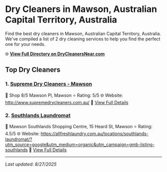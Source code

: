 # Dry Cleaners in Mawson, Australian Capital Territory, Australia

Find the best dry cleaners in Mawson, Australian Capital Territory, Australia. We've compiled a list of 2 dry cleaning services to help you find the perfect one for your needs.

🌐 **[View Full Directory on DryCleanersNear.com](https://drycleanersnear.com/city/Australia/Australian%20Capital%20Territory/Mawson)**

## Top Dry Cleaners

### 1. [Supreme Dry Cleaners - Mawson](https://drycleanersnear.com/dryCleaner/68a2893be025a3a8d28d3973/supreme-dry-cleaners-mawson)
📍 Shop 8/5 Mawson Pl, Mawson
⭐ Rating: 5/5
🌐 Website: http://www.supremedrycleaners.com.au/
🔗 [View Full Details](https://drycleanersnear.com/dryCleaner/68a2893be025a3a8d28d3973/supreme-dry-cleaners-mawson)

### 2. [Southlands Laundromat](https://drycleanersnear.com/dryCleaner/68a289a8e025a3a8d28d3caf/southlands-laundromat)
📍 Mawson Southlands Shopping Centre, 15 Heard St, Mawson
⭐ Rating: 4.5/5
🌐 Website: https://allfreshlaundry.com.au/locations/southlands-laundromat/?utm_source=google&utm_medium=organic&utm_campaign=gmb-listing-southlands
🔗 [View Full Details](https://drycleanersnear.com/dryCleaner/68a289a8e025a3a8d28d3caf/southlands-laundromat)


---

*Last updated: 8/27/2025*
